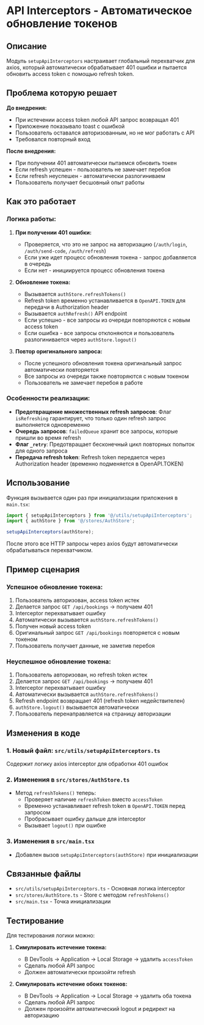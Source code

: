 # API Interceptors - Автоматическое обновление токенов

## Описание

Модуль `setupApiInterceptors` настраивает глобальный перехватчик для axios, который автоматически обрабатывает 401 ошибки и пытается обновить access token с помощью refresh token.

## Проблема которую решает

**До внедрения:**
- При истечении access token любой API запрос возвращал 401
- Приложение показывало toast с ошибкой
- Пользователь оставался авторизованным, но не мог работать с API
- Требовался повторный вход

**После внедрения:**
- При получении 401 автоматически пытаемся обновить токен
- Если refresh успешен - пользователь не замечает перебоя
- Если refresh неуспешен - автоматически разлогиниваем
- Пользователь получает бесшовный опыт работы

## Как это работает

### Логика работы:

1. **При получении 401 ошибки:**
   - Проверяется, что это не запрос на авторизацию (`/auth/login`, `/auth/send-code`, `/auth/refresh`)
   - Если уже идет процесс обновления токена - запрос добавляется в очередь
   - Если нет - инициируется процесс обновления токена

2. **Обновление токена:**
   - Вызывается `authStore.refreshTokens()`
   - Refresh token временно устанавливается в `OpenAPI.TOKEN` для передачи в Authorization header
   - Вызывается `authRefresh()` API endpoint
   - Если успешно - все запросы из очереди повторяются с новым access token
   - Если ошибка - все запросы отклоняются и пользователь разлогинивается через `authStore.logout()`

3. **Повтор оригинального запроса:**
   - После успешного обновления токена оригинальный запрос автоматически повторяется
   - Все запросы из очереди также повторяются с новым токеном
   - Пользователь не замечает перебоя в работе

### Особенности реализации:

- **Предотвращение множественных refresh запросов**: Флаг `isRefreshing` гарантирует, что только один refresh запрос выполняется одновременно
- **Очередь запросов**: `failedQueue` хранит все запросы, которые пришли во время refresh
- **Флаг `_retry`**: Предотвращает бесконечный цикл повторных попыток для одного запроса
- **Передача refresh token**: Refresh token передается через Authorization header (временно подменяется в OpenAPI.TOKEN)

## Использование

Функция вызывается один раз при инициализации приложения в `main.tsx`:

```typescript
import { setupApiInterceptors } from '@/utils/setupApiInterceptors';
import { authStore } from '@/stores/AuthStore';

setupApiInterceptors(authStore);
```

После этого все HTTP запросы через axios будут автоматически обрабатываться перехватчиком.

## Пример сценария

### Успешное обновление токена:

1. Пользователь авторизован, access token истек
2. Делается запрос `GET /api/bookings` → получаем 401
3. Interceptor перехватывает ошибку
4. Автоматически вызывается `authStore.refreshTokens()`
5. Получен новый access token
6. Оригинальный запрос `GET /api/bookings` повторяется с новым токеном
7. Пользователь получает данные, не заметив перебоя

### Неуспешное обновление токена:

1. Пользователь авторизован, но refresh token истек
2. Делается запрос `GET /api/bookings` → получаем 401
3. Interceptor перехватывает ошибку
4. Автоматически вызывается `authStore.refreshTokens()`
5. Refresh endpoint возвращает 401 (refresh token недействителен)
6. `authStore.logout()` вызывается автоматически
7. Пользователь перенаправляется на страницу авторизации

## Изменения в коде

### 1. Новый файл: `src/utils/setupApiInterceptors.ts`
Содержит логику axios interceptor для обработки 401 ошибок

### 2. Изменения в `src/stores/AuthStore.ts`
- Метод `refreshTokens()` теперь:
  - Проверяет наличие `refreshToken` вместо `accessToken`
  - Временно устанавливает refresh token в `OpenAPI.TOKEN` перед запросом
  - Пробрасывает ошибку дальше для interceptor
  - Вызывает `logout()` при ошибке

### 3. Изменения в `src/main.tsx`
- Добавлен вызов `setupApiInterceptors(authStore)` при инициализации

## Связанные файлы

- `src/utils/setupApiInterceptors.ts` - Основная логика interceptor
- `src/stores/AuthStore.ts` - Store с методом `refreshTokens()`
- `src/main.tsx` - Точка инициализации

## Тестирование

Для тестирования логики можно:

1. **Симулировать истечение токена:**
   - В DevTools → Application → Local Storage → удалить `accessToken`
   - Сделать любой API запрос
   - Должен автоматически произойти refresh

2. **Симулировать истечение обоих токенов:**
   - В DevTools → Application → Local Storage → удалить оба токена
   - Сделать любой API запрос
   - Должен произойти автоматический logout и редирект на авторизацию

